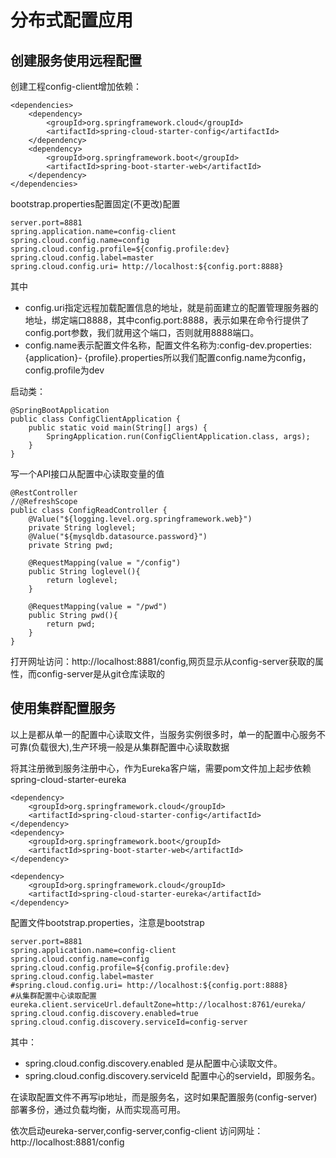 # 分布式配置应用

## 创建服务使用远程配置
创建工程config-client增加依赖：

	<dependencies>
        <dependency>
            <groupId>org.springframework.cloud</groupId>
            <artifactId>spring-cloud-starter-config</artifactId>
        </dependency>
        <dependency>
            <groupId>org.springframework.boot</groupId>
            <artifactId>spring-boot-starter-web</artifactId>
        </dependency>
    </dependencies>
bootstrap.properties配置固定(不更改)配置

	server.port=8881
	spring.application.name=config-client
	spring.cloud.config.name=config
	spring.cloud.config.profile=${config.profile:dev}
	spring.cloud.config.label=master
	spring.cloud.config.uri= http://localhost:${config.port:8888}

其中

- config.uri指定远程加载配置信息的地址，就是前面建立的配置管理服务器的地址，绑定端口8888，其中config.port:8888，表示如果在命令行提供了config.port参数，我们就用这个端口，否则就用8888端口。
- config.name表示配置文件名称，配置文件名称为:config-dev.properties: {application}- {profile}.properties所以我们配置config.name为config，config.profile为dev

启动类：

	@SpringBootApplication
	public class ConfigClientApplication {  
	    public static void main(String[] args) {        
	        SpringApplication.run(ConfigClientApplication.class, args);     
	    }    
	}
写一个API接口从配置中心读取变量的值

	@RestController
	//@RefreshScope
	public class ConfigReadController {
	    @Value("${logging.level.org.springframework.web}")
	    private String loglevel;
	    @Value("${mysqldb.datasource.password}")
	    private String pwd;
	    
	    @RequestMapping(value = "/config")
	    public String loglevel(){
	        return loglevel;
	    }
	    
	    @RequestMapping(value = "/pwd")
	    public String pwd(){
	        return pwd;
	    }
	}
打开网址访问：http://localhost:8881/config,网页显示从config-server获取的属性，而config-server是从git仓库读取的


## 使用集群配置服务

以上是都从单一的配置中心读取文件，当服务实例很多时，单一的配置中心服务不可靠(负载很大),生产环境一般是从集群配置中心读取数据


将其注册微到服务注册中心，作为Eureka客户端，需要pom文件加上起步依赖spring-cloud-starter-eureka

	<dependency>
		<groupId>org.springframework.cloud</groupId>
		<artifactId>spring-cloud-starter-config</artifactId>
	</dependency>
	<dependency>
		<groupId>org.springframework.boot</groupId>
		<artifactId>spring-boot-starter-web</artifactId>
	</dependency>

    <dependency>
        <groupId>org.springframework.cloud</groupId>
        <artifactId>spring-cloud-starter-eureka</artifactId>
    </dependency>
配置文件bootstrap.properties，注意是bootstrap
	
	server.port=8881
	spring.application.name=config-client
	spring.cloud.config.name=config
	spring.cloud.config.profile=${config.profile:dev}
	spring.cloud.config.label=master
	#spring.cloud.config.uri= http://localhost:${config.port:8888}
	#从集群配置中心读取配置
	eureka.client.serviceUrl.defaultZone=http://localhost:8761/eureka/
	spring.cloud.config.discovery.enabled=true
	spring.cloud.config.discovery.serviceId=config-server
	
其中：

- spring.cloud.config.discovery.enabled 是从配置中心读取文件。
- spring.cloud.config.discovery.serviceId 配置中心的servieId，即服务名。

在读取配置文件不再写ip地址，而是服务名，这时如果配置服务(config-server)部署多份，通过负载均衡，从而实现高可用。

依次启动eureka-server,config-server,config-client 访问网址：http://localhost:8881/config



